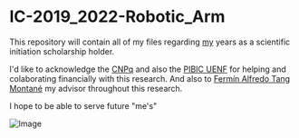 # IC-2019_2022-Robotic_Arm
This repository will contain all of my files regarding [my](http://lattes.cnpq.br/2335804614447803) years as a scientific initiation scholarship holder.

I'd like to acknowledge the [CNPq](https://www.gov.br/cnpq/pt-br) and also the [PIBIC UENF](https://uenf.br/projetos/pibic/) for helping and colaborating financially with this research. And also to [Fermín Alfredo Tang Montané](http://lattes.cnpq.br/9974379145983363) my advisor throughout this research.

I hope to be able to serve future "me's"


![Image](https://i.imgur.com/KNVbUdR.png "ME//YOU") <!-- ![Image](/home/gps/Pictures/test.png "a title") -->
